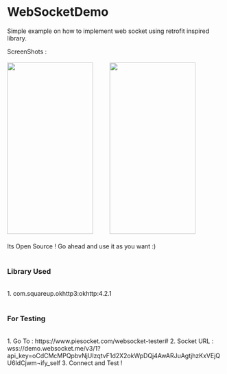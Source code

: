 # WebSocketDemo
Simple example on how to implement web socket using retrofit inspired library.

ScreenShots :
<br><br>
<span>
 <img height=400 width=200 src="https://user-images.githubusercontent.com/29357444/106243027-a1f2e580-622e-11eb-842a-6c3d4f291344.jpg" />
 </span>
&nbsp;&nbsp;&nbsp;&nbsp;&nbsp;&nbsp;&nbsp;&nbsp;
<span>
 <img height=400 width=200 src="https://user-images.githubusercontent.com/29357444/106243068-ae773e00-622e-11eb-8649-5cf2c27d2557.jpg" />
 </span>
 <br><br>
Its Open Source ! Go ahead and use it as you want :) 
<br><br>
<h3>Library Used</h3>
<br>
1. com.squareup.okhttp3:okhttp:4.2.1
<br><br>
<h3>For Testing</h3>
<br>
1. Go To : https://www.piesocket.com/websocket-tester#
2. Socket URL : wss://demo.websocket.me/v3/1?api_key=oCdCMcMPQpbvNjUIzqtvF1d2X2okWpDQj4AwARJuAgtjhzKxVEjQU6IdCjwm&notify_self
3. Connect and Test !

